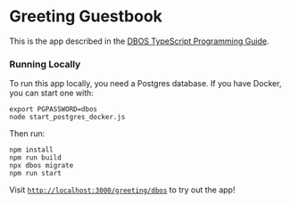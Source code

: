 # Greeting Guestbook

This is the app described in the [DBOS TypeScript Programming Guide](https://docs.dbos.dev/typescript/programming-guide).

### Running Locally

To run this app locally, you need a Postgres database.
If you have Docker, you can start one with:

```shell
export PGPASSWORD=dbos
node start_postgres_docker.js
```

Then run:

```shell
npm install
npm run build
npx dbos migrate
npm run start
```

Visit [`http://localhost:3000/greeting/dbos`](http://localhost:3000/greeting/dbos) to try out the app!